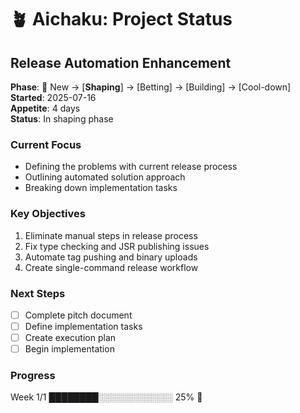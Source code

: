 # 🪴 Aichaku: Project Status

## Release Automation Enhancement

**Phase**: 🌱 New → [**Shaping**] → [Betting] → [Building] → [Cool-down]  
**Started**: 2025-07-16  
**Appetite**: 4 days  
**Status**: In shaping phase  

### Current Focus
- Defining the problems with current release process
- Outlining automated solution approach
- Breaking down implementation tasks

### Key Objectives
1. Eliminate manual steps in release process
2. Fix type checking and JSR publishing issues
3. Automate tag pushing and binary uploads
4. Create single-command release workflow

### Next Steps
- [ ] Complete pitch document
- [ ] Define implementation tasks
- [ ] Create execution plan
- [ ] Begin implementation

### Progress
Week 1/1 ████████░░░░░░░░░░░░ 25% 🌱